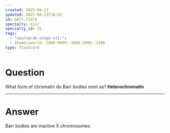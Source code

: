 ```yaml
---
created: 2025-04-13
updated: 2025-04-13T10:52
id: GAT(,5]d!O
specialty: misc
specialty_id: 15
tags:
  - "source/ak-step1-v11:": 
  - theme/uworld::1000-9999::1000-1999::1486
type: flashcard
---
```


# Question
What form of chromatin do Barr bodies exist as?    **Heterochromatin**

---

# Answer
Barr bodies are inactive X chromosomes